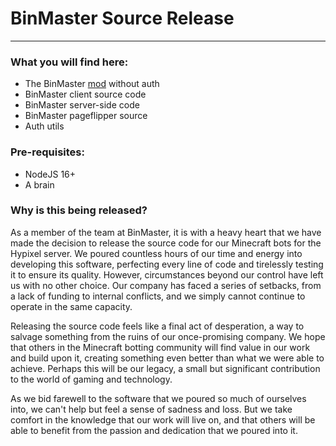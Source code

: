 # BinMaster Source Release
****

### What you will find here:
- The BinMaster [mod](https://github.com/SchublLegend/BinMasterCracked/releases) without auth
- BinMaster client source code
- BinMaster server-side code
- BinMaster pageflipper source
- Auth utils

### Pre-requisites:
- NodeJS 16+
- A brain

### Why is this being released?
As a member of the team at BinMaster, it is with a heavy heart that we have made the decision to release the source code for our Minecraft bots for the Hypixel server. We poured countless hours of our time and energy into developing this software, perfecting every line of code and tirelessly testing it to ensure its quality. However, circumstances beyond our control have left us with no other choice. Our company has faced a series of setbacks, from a lack of funding to internal conflicts, and we simply cannot continue to operate in the same capacity.

Releasing the source code feels like a final act of desperation, a way to salvage something from the ruins of our once-promising company. We hope that others in the Minecraft botting community will find value in our work and build upon it, creating something even better than what we were able to achieve. Perhaps this will be our legacy, a small but significant contribution to the world of gaming and technology.

As we bid farewell to the software that we poured so much of ourselves into, we can't help but feel a sense of sadness and loss. But we take comfort in the knowledge that our work will live on, and that others will be able to benefit from the passion and dedication that we poured into it.


